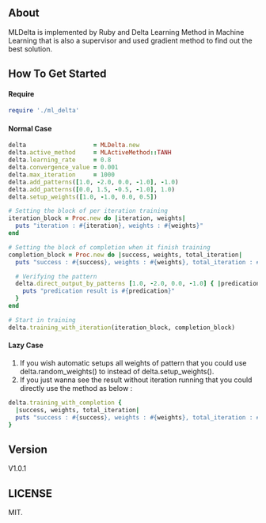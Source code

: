 ## About

MLDelta is implemented by Ruby and Delta Learning Method in Machine Learning that is also a supervisor and used gradient method to find out the best solution.

## How To Get Started

#### Require
``` ruby
require './ml_delta'
```

#### Normal Case
``` ruby
delta                   = MLDelta.new
delta.active_method     = MLActiveMethod::TANH
delta.learning_rate     = 0.8
delta.convergence_value = 0.001
delta.max_iteration     = 1000
delta.add_patterns([1.0, -2.0, 0.0, -1.0], -1.0)
delta.add_patterns([0.0, 1.5, -0.5, -1.0], 1.0)
delta.setup_weights([1.0, -1.0, 0.0, 0.5])

# Setting the block of per iteration training
iteration_block = Proc.new do |iteration, weights|
  puts "iteration : #{iteration}, weights : #{weights}"
end

# Setting the block of completion when it finish training
completion_block = Proc.new do |success, weights, total_iteration|
  puts "success : #{success}, weights : #{weights}, total_iteration : #{total_iteration}"

  # Verifying the pattern
  delta.direct_output_by_patterns [1.0, -2.0, 0.0, -1.0] { |predication|
    puts "predication result is #{predication}"
  }
end

# Start in training
delta.training_with_iteration(iteration_block, completion_block)
```

#### Lazy Case
1. If you wish automatic setups all weights of pattern that you could use delta.random_weights() to instead of delta.setup_weights().
2. If you just wanna see the result without iteration running that you could directly use the method as below :

``` ruby
delta.training_with_completion {
  |success, weights, total_iteration|
  puts "success : #{success}, weights : #{weights}, total_iteration : #{total_iteration}"
}
```

## Version

V1.0.1

## LICENSE

MIT.

